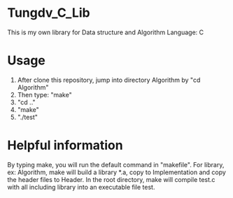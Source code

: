 # Tungdv_C_Lib
This is my own library for Data structure and Algorithm
Language: C

# Usage
1. After clone this repository, jump into directory Algorithm by "cd Algorithm"
2. Then type: "make" 
3. "cd .."
4. "make"
5. "./test"

# Helpful information
By typing make, you will run the default command in "makefile". For library, ex: Algorithm, make will build a library *.a,
copy to Implementation and copy the header files to Header.
In the root directory, make will compile test.c with all including library into an executable file test.
